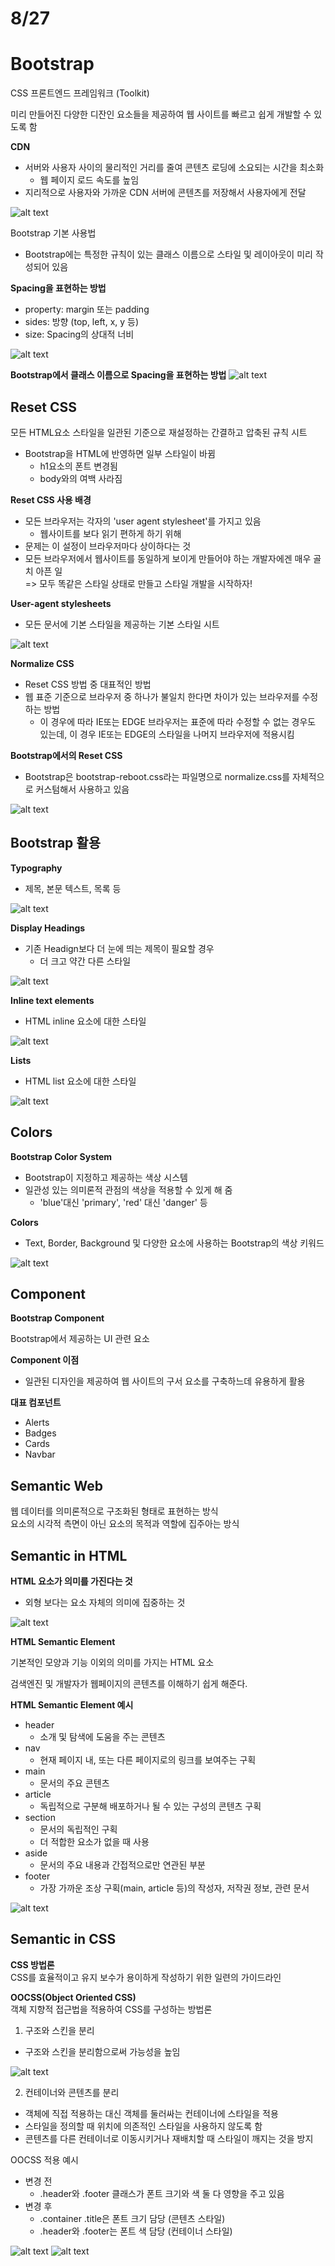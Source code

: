 # 8/27

# Bootstrap
CSS 프론트엔드 프레임워크 (Toolkit)

미리 만들어진 다양한 디잔인 요소들을 제공하여 웹 사이트를 빠르고 쉽게 개발할 수 있도록 함

**CDN**
- 서버와 사용자 사이의 물리적인 거리를 줄여 콘텐츠 로딩에 소요되는 시간을 최소화
  - 웹 페이지 로드 속도를 높임
- 지리적으로 사용자와 가까운 CDN 서버에 콘텐츠를 저장해서 사용자에게 전달

![alt text](<images/스크린샷 2025-08-27 084803.png>)

Bootstrap 기본 사용법
- Bootstrap에는 특정한 규칙이 있는 클래스 이름으로 스타일 및 레이아웃이 미리 작성되어 있음

**Spacing을 표현하는 방법**
- property: margin 또는 padding
- sides: 방향 (top, left, x, y 등)
- size: Spacing의 상대적 너비

![alt text](<images/스크린샷 2025-08-27 085015.png>)

**Bootstrap에서 클래스 이름으로 Spacing을 표현하는 방법**
![alt text](<images/스크린샷 2025-08-27 085051.png>)

## Reset CSS
모든 HTML요소 스타일을 일관된 기준으로 재설정하는 간결하고 압축된 규칙 시트

- Bootstrap을 HTML에 반영하면 일부 스타일이 바뀜
  - h1요소의 폰트 변경됨
  - body와의 여백 사라짐

**Reset CSS 사용 배경**
- 모든 브라우저는 각자의 'user agent stylesheet'를 가지고 있음
  - 웹사이트를 보다 읽기 편하게 하기 위해
- 문제는 이 설정이 브라우저마다 상이하다는 것
- 모든 브라우저에서 웹사이트를 동일하게 보이게 만들어야 하는 개발자에겐 매우 골치 아픈 일\
=> 모두 똑같은 스타일 상태로 만들고 스타일 개발을 시작하자!

**User-agent stylesheets**
- 모든 문서에 기본 스타일을 제공하는 기본 스타일 시트

![alt text](<images/스크린샷 2025-08-27 085419.png>)

**Normalize CSS**
- Reset CSS 방법 중 대표적인 방법
- 웹 표준 기준으로 브라우저 중 하나가 불일치 한다면 차이가 있는 브라우저를 수정하는 방법
  - 이 경우에 따라 IE또는 EDGE 브라우저는 표준에 따라 수정할 수 없는 경우도 있는데, 이 경우 IE또는 EDGE의 스타일을 나머지 브라우저에 적용시킴

**Bootstrap에서의 Reset CSS**
- Bootstrap은 bootstrap-reboot.css라는 파일명으로 normalize.css를 자체적으로 커스텀해서 사용하고 있음

![alt text](<images/스크린샷 2025-08-27 085700.png>)

## Bootstrap 활용

**Typography**
- 제목, 본문 텍스트, 목록 등

![alt text](<images/스크린샷 2025-08-27 085752.png>)

**Display Headings**
- 기존 Headign보다 더 눈에 띄는 제목이 필요할 경우
  - 더 크고 약간 다른 스타일

![alt text](<images/스크린샷 2025-08-27 090744.png>)

**Inline text elements**
- HTML inline 요소에 대한 스타일

![alt text](<images/스크린샷 2025-08-27 090850.png>)

**Lists**
- HTML list 요소에 대한 스타일

![alt text](<images/스크린샷 2025-08-27 090947.png>)

## Colors

**Bootstrap Color System**
- Bootstrap이 지정하고 제공하는 색상 시스템
- 일관성 있는 의미론적 관점의 색상을 적용할 수 있게 해 줌
  - 'blue'대신 'primary', 'red' 대신 'danger' 등

**Colors**
- Text, Border, Background 및 다양한 요소에 사용하는 Bootstrap의 색상 키워드

![alt text](<images/스크린샷 2025-08-27 092136.png>)

## Component

**Bootstrap Component**

Bootstrap에서 제공하는 UI 관련 요소

**Component 이점**
- 일관된 디자인을 제공하여 웹 사이트의 구서 요소를 구축하느데 유용하게 활용

**대표 컴포넌트**
- Alerts
- Badges
- Cards
- Navbar

## Semantic Web
웹 데이터를 의미론적으로 구조화된 형태로 표현하는 방식\
요소의 시각적 측면이 아닌 요소의 목적과 역할에 집주아는 방식

## Semantic in HTML
**HTML 요소가 의미를 가진다는 것**
- 외형 보다는 요소 자체의 의미에 집중하는 것

![alt text](<images/스크린샷 2025-08-27 112018.png>)

**HTML Semantic Element**

기본적인 모양과 기능 이외의 의미를 가지는 HTML 요소

검색엔진 및 개발자가 웹페이지의 콘텐츠를 이해하기 쉽게 해준다.

**HTML Semantic Element 예시**
- header
  - 소개 및 탐색에 도움을 주는 콘텐츠
- nav
  - 현재 페이지 내, 또는 다른 페이지로의 링크를 보여주는 구획
- main
  - 문서의 주요 콘텐츠
- article
  - 독립적으로 구분해 배포하거나 될 수 있는 구성의 콘텐츠 구획
- section
  - 문서의 독립적인 구획
  - 더 적합한 요소가 없을 때 사용
- aside
  - 문서의 주요 내용과 간접적으로만 연관된 부분
- footer
  - 가장 가까운 조상 구획(main, article 등)의 작성자, 저작권 정보, 관련 문서

![alt text](<images/스크린샷 2025-08-27 112252.png>)

## Semantic in CSS

**CSS 방법론**\
CSS를 효율적이고 유지 보수가 용이하게 작성하기 위한 일련의 가이드라인

**OOCSS(Object Oriented CSS)**\
객체 지향적 접근법을 적용하여 CSS를 구성하는 방법론

1. 구조와 스킨을 분리
- 구조와 스킨을 분리함으로써 가능성을 높임

![alt text](<images/스크린샷 2025-08-27 112750.png>)

2. 컨테이너와 콘텐츠를 분리
- 객체에 직접 적용하는 대신 객체를 둘러싸는 컨테이너에 스타일을 적용
- 스타일을 정의할 때 위치에 의존적인 스타일을 사용하지 않도록 함
- 콘텐츠를 다른 컨테이너로 이동시키거나 재배치할 때 스타일이 깨지는 것을 방지

OOCSS 적용 예시
- 변경 전
  - .header와 .footer 클래스가 폰트 크기와 색 둘 다 영향을 주고 있음
- 변경 후
  - .container .title은 폰트 크기 담당 (콘텐츠 스타일)
  - .header와 .footer는 폰트 색 담당 (컨테이너 스타일)

![alt text](<images/스크린샷 2025-08-27 113003.png>)
![alt text](<images/스크린샷 2025-08-27 113037.png>)
